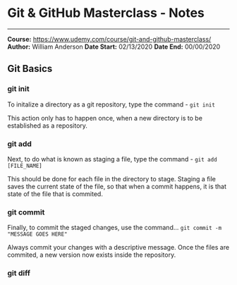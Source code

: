 # Git & GitHub Masterclass - Notes
---
**Course:** https://www.udemy.com/course/git-and-github-masterclass/
**Author:** William Anderson
**Date Start:** 02/13/2020
**Date End:** 00/00/2020 

## Git Basics
### git init
To initalize a directory as a git repository, type the command -
 `git init`

 This action only has to happen once, when a new directory is to be established as a repository.

### git add
Next, to do what is known as staging a file, type the command -
`git add [FILE_NAME]`

This should be done for each file in the directory to stage. Staging a file saves the current state of the file, so that when a commit happens, it is that state of the file that is commited.

### git commit
Finally, to commit the staged changes, use the command...
`git commit -m "MESSAGE GOES HERE"`

Always commit your changes with a descriptive message.
Once the files are commited, a new version now exists inside the repository.

### git diff